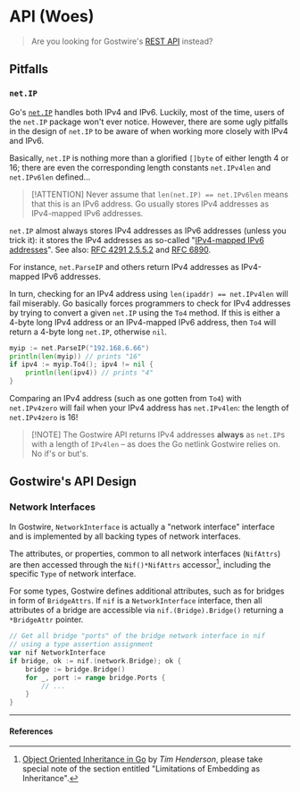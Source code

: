 # API (Woes)

> Are you looking for Gostwire's [REST API](rest-api) instead?

## Pitfalls

### `net.IP`

Go's [`net.IP`](https://pkg.go.dev/net#IP) handles both IPv4 and IPv6. Luckily,
most of the time, users of the `net.IP` package won't ever notice. However,
there are some ugly pitfalls in the design of `net.IP` to be aware of when
working more closely with IPv4 and IPv6.

Basically, `net.IP` is nothing more than a glorified `[]byte` of either length 4
or 16; there are even the corresponding length constants `net.IPv4len` and
`net.IPv6len` defined...

> [!ATTENTION] Never assume that `len(net.IP) == net.IPv6len` means that this is
> an IPv6 address. Go usually stores IPv4 addresses as IPv4-mapped IPv6
> addresses.

`net.IP` almost always stores IPv4 addresses as IPv6 addresses (unless you trick
it): it stores the IPv4 addresses as so-called "[IPv4-mapped IPv6 addresses]()".
See also: [RFC 4291
2.5.5.2](https://datatracker.ietf.org/doc/html/rfc4291#section-2.5.5.2) and
[RFC 6890](https://datatracker.ietf.org/doc/html/rfc6890).

For instance, `net.ParseIP` and others return IPv4 addresses as IPv4-mapped IPv6
addresses.

In turn, checking for an IPv4 address using `len(ipaddr) == net.IPv4len` will
fail miserably. Go basically forces programmers to check for IPv4 addresses by
trying to convert a given `net.IP` using the `To4` method. If this is either a
4-byte long IPv4 address or an IPv4-mapped IPv6 address, then `To4` will return
a 4-byte long `net.IP`, otherwise `nil`.

```go
myip := net.ParseIP("192.168.6.66")
println(len(myip)) // prints "16"
if ipv4 := myip.To4(); ipv4 != nil {
    println(len(ipv4)) // prints "4"
}

```

Comparing an IPv4 address (such as one gotten from `To4`) with `net.IPv4zero`
will fail when your IPv4 address has `net.IPv4len`: the length of `net.IPv4zero`
is 16!

> [!NOTE] The Gostwire API returns IPv4 addresses **always** as `net.IP`s with a
> length of `IPv4len` – as does the Go netlink Gostwire relies on. No if's or
> but's.

## Gostwire's API Design

### Network Interfaces

In Gostwire, `NetworkInterface` is actually a "network interface" interface and
is implemented by all backing types of network interfaces.

The attributes, or properties, common to all network interfaces (`NifAttrs`) are
then accessed through the `Nif()*NifAttrs` accessor[^oops], including the
specific `Type` of network interface.

For some types, Gostwire defines additional attributes, such as for bridges in
form of `BridgeAttrs`. If `nif` is a `NetworkInterface` interface, then all
attributes of a bridge are accessible via `nif.(Bridge).Bridge()` returning a
`*BridgeAttr` pointer.

```go
// Get all bridge "ports" of the bridge network interface in nif
// using a type assertion assignment
var nif NetworkInterface
if bridge, ok := nif.(network.Bridge); ok {
    bridge := bridge.Bridge()
    for _, port := range bridge.Ports {
        // ...
    }
}
```

---

#### References

[^oops]: [Object Oriented Inheritance in
  Go](https://hackthology.com/object-oriented-inheritance-in-go.html) by _Tim
  Henderson_, please take special note of the section entitled "Limitations of
  Embedding as Inheritance".
